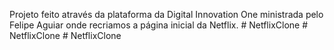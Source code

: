 Projeto feito através da plataforma da Digital Innovation One ministrada pelo Felipe Aguiar onde recriamos a página inicial da Netflix.
#   N e t f l i x C l o n e  
 # NetflixClone
#   N e t f l i x C l o n e  
 